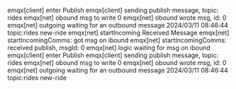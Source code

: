 emqx[client]   enter Publish
emqx[client]   sending publish message, topic: rides
emqx[net]      obound msg to write 0
emqx[net]      obound wrote msg, id: 0
emqx[net]      outgoing waiting for an outbound message
2024/03/11 08:46:44 topic:rides
new-ride
emqx[net]      startIncoming Received Message
emqx[net]      startIncomingComms: got msg on ibound
emqx[net]      startIncomingComms: received publish, msgId: 0
emqx[net]      logic waiting for msg on ibound
emqx[client]   enter Publish
emqx[client]   sending publish message, topic: rides
emqx[net]      obound msg to write 0
emqx[net]      obound wrote msg, id: 0
emqx[net]      outgoing waiting for an outbound message
2024/03/11 08:46:44 topic:rides
new-ride